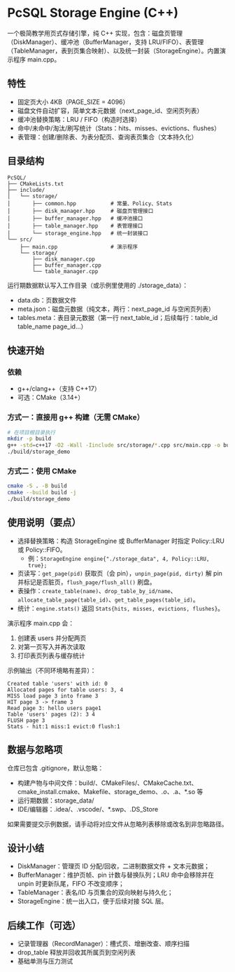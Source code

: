 # PcSQL Storage Engine (C++)

一个极简教学用页式存储引擎，纯 C++ 实现，包含：磁盘页管理（DiskManager）、缓冲池（BufferManager，支持 LRU/FIFO）、表管理（TableManager，表到页集合映射）、以及统一封装（StorageEngine）。内置演示程序 main.cpp。

## 特性
- 固定页大小 4KB（PAGE_SIZE = 4096）
- 磁盘文件自动扩容，简单文本元数据（next_page_id、空闲页列表）
- 缓冲池替换策略：LRU / FIFO（构造时选择）
- 命中/未命中/淘汰/刷写统计（Stats：hits、misses、evictions、flushes）
- 表管理：创建/删除表、为表分配页、查询表页集合（文本持久化）

## 目录结构
```
PcSQL/
├── CMakeLists.txt
├── include/
│   └── storage/
│       ├── common.hpp           # 常量、Policy、Stats
│       ├── disk_manager.hpp     # 磁盘页管理接口
│       ├── buffer_manager.hpp   # 缓冲池接口
│       ├── table_manager.hpp    # 表管理接口
│       └── storage_engine.hpp   # 统一封装接口
└── src/
    ├── main.cpp                 # 演示程序
    └── storage/
        ├── disk_manager.cpp
        ├── buffer_manager.cpp
        └── table_manager.cpp
```

运行期数据默认写入工作目录（或示例里使用的 ./storage_data）：
- data.db：页数据文件
- meta.json：磁盘元数据（纯文本，两行：next_page_id 与空闲页列表）
- tables.meta：表目录元数据（第一行 next_table_id；后续每行：table_id table_name page_id...）

## 快速开始

### 依赖
- g++/clang++（支持 C++17）
- 可选：CMake（3.14+）

### 方式一：直接用 g++ 构建（无需 CMake）
```bash
# 在项目根目录执行
mkdir -p build
g++ -std=c++17 -O2 -Wall -Iinclude src/storage/*.cpp src/main.cpp -o build/storage_demo
./build/storage_demo
```

### 方式二：使用 CMake
```bash
cmake -S . -B build
cmake --build build -j
./build/storage_demo
```

## 使用说明（要点）
- 选择替换策略：构造 StorageEngine 或 BufferManager 时指定 Policy::LRU 或 Policy::FIFO。
  - 例：`StorageEngine engine{"./storage_data", 4, Policy::LRU, true};`
- 页读写：`get_page(pid)` 获取页（会 pin），`unpin_page(pid, dirty)` 解 pin 并标记是否脏页，`flush_page/flush_all()` 刷盘。
- 表操作：`create_table(name)`、`drop_table_by_id/name`、`allocate_table_page(table_id)`、`get_table_pages(table_id)`。
- 统计：`engine.stats()` 返回 `Stats{hits, misses, evictions, flushes}`。

演示程序 main.cpp 会：
1) 创建表 users 并分配两页
2) 对第一页写入并再次读取
3) 打印表页列表与缓存统计

示例输出（不同环境略有差异）：
```
Created table 'users' with id: 0
Allocated pages for table users: 3, 4
MISS load page 3 into frame 3
HIT page 3 -> frame 3
Read page 3: hello users page1
Table 'users' pages (2): 3 4 
FLUSH page 3
Stats - hit:1 miss:1 evict:0 flush:1
```

## 数据与忽略项
仓库已包含 .gitignore，默认忽略：
- 构建产物与中间文件：build/、CMakeFiles/、CMakeCache.txt、cmake_install.cmake、Makefile、storage_demo、*.o、*.a、*.so 等
- 运行期数据：storage_data/
- IDE/编辑器：.idea/、.vscode/、*.swp、.DS_Store

如果需要提交示例数据，请手动将对应文件从忽略列表移除或改名到非忽略路径。

## 设计小结
- DiskManager：管理页 ID 分配/回收，二进制数据文件 + 文本元数据；
- BufferManager：维护页帧、pin 计数与替换队列；LRU 命中会移除并在 unpin 时更新队尾，FIFO 不改变顺序；
- TableManager：表名/ID 与页集合的双向映射与持久化；
- StorageEngine：统一出入口，便于后续对接 SQL 层。

## 后续工作（可选）
- 记录管理器（RecordManager）：槽式页、增删改查、顺序扫描
- drop_table 释放并回收其所属页到空闲列表
- 基础单测与压力测试